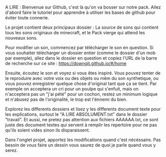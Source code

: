 A LIRE :
Bienvenue sur Github, c'est là qu'on va bosser sur notre pack. 
Allez d'abord faire le tutoriel pour apprendre à utiliser les bases de github pour éviter toute connerie. 

Le projet contient deux principaux dossier : La source de sons qui contient tous les sons originaux de minecraft, et le Pack vierge qui attend les nouveaux sons.

Pour modifier un son, commencez par télécharger le son en question. Si vous souhaiter télécharger un dossier entier (comme le dossier d'un mob par exemple), allez dans le dossier en question et copiez l'URL de la barre de recherche sur ce site : https://downgit.github.io/#/home

Ensuite, écoutez le son et voyez si vous êtes inspiré. Vous pouvez tenter de le reproduire avec votre voix ou des objets ou mêm du son synthetique, ou vous pouvez enregistrer quelque chose d'original tant que ça se tient. Par exemple on acceptera un cri pour un poulpe qui s'enfuit, mais on n'acceptera pas un "j'ai pété" pour un cochon, restez un minimum logique et n'abusez pas de l'originalité, le trop est l'énnemi du bien. 

Explorez les differents dossiers et lisez y les differents document texte pour les explications, surtout le "A LIRE ABSOLUMENT.txt" dans le dossier "travail".
Et aussi, ne pretez pas attention aux fichiers AAAAAA.txt, ce sont juste des document textes qui servent à remplir les repertoire pour ne pas qu'ils soient vides sinon ils disparaissent.

Dans l'onglet projet, apportez les modifications quand c'est nécéssaire. Pas besoin de vous faire un dessin vous saurez de quoi je parle quand vous y serez.


